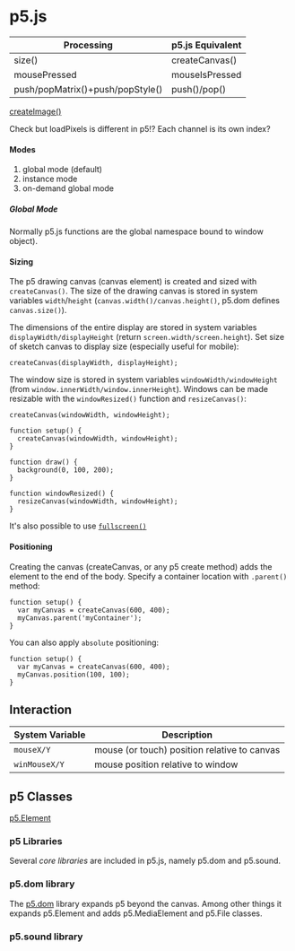 # p5.js








Processing                       | p5.js Equivalent
---------------------------------|-----------------
size()                           | createCanvas()
mousePressed                     | mouseIsPressed
push/popMatrix()+push/popStyle() | push()/pop()





[createImage()](https://p5js.org/examples/image-create-image.html)

Check but loadPixels is different in p5!? Each channel is its own index?


#### Modes



1. global mode (default)
2. instance mode
3. on-demand global mode

##### Global Mode

Normally p5.js functions are the global namespace bound to window object).



#### Sizing

The p5 drawing canvas (canvas element) is created and sized with `createCanvas()`. The size of the drawing canvas is stored in system variables `width`/`height` (`canvas.width()/canvas.height()`, p5.dom defines `canvas.size()`).

The dimensions of the entire display are stored in system variables `displayWidth/displayHeight` (return `screen.width/screen.height`). Set size of sketch canvas to display size (especially useful for mobile):

    createCanvas(displayWidth, displayHeight);


The window size is stored in system variables `windowWidth/windowHeight` (from `window.innerWidth/window.innerHeight`). Windows can be made resizable with the `windowResized()` function and `resizeCanvas()`:


    createCanvas(windowWidth, windowHeight);

    function setup() {
      createCanvas(windowWidth, windowHeight);
    }
    
    function draw() {
      background(0, 100, 200);
    }
    
    function windowResized() {
      resizeCanvas(windowWidth, windowHeight);
    }

It's also possible to use [`fullscreen()`](http://p5js.org/reference/#p5/fullscreen)


#### Positioning

Creating the canvas (createCanvas, or any p5 create method) adds the element to the end of the body. Specify a container location with `.parent()` method:

    function setup() {
      var myCanvas = createCanvas(600, 400);
      myCanvas.parent('myContainer');
    }

You can also apply `absolute` positioning:

    function setup() {
      var myCanvas = createCanvas(600, 400);
      myCanvas.position(100, 100);
    }

## Interaction

System Variable | Description
----------------|------------
`mouseX/Y`      | mouse (or touch) position relative to canvas
`winMouseX/Y`   | mouse position relative to window


## p5 Classes

[p5.Element](http://p5js.org/reference/#/p5.Element)


### p5 Libraries

Several *core libraries* are included in p5.js, namely p5.dom and p5.sound.

### p5.dom library

The [p5.dom](http://p5js.org/reference/#/libraries/p5.dom) library expands p5 beyond the canvas. Among other things it expands p5.Element and adds p5.MediaElement and p5.File classes.

### p5.sound library
